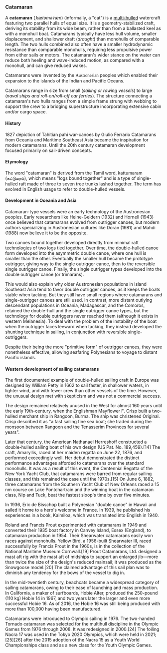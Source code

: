 ### Catamaran
A **catamaran** (*ˌkætəməˈræn*) (informally, a "cat") is a [multi-hulled](https://en.wikipedia.org/wiki/Catamaran) watercraft featuring two parallel hulls of equal size. It is a geometry-stabilized craft, deriving its stability from its wide beam, rather than from a ballasted keel as with a monohull boat. Catamarans typically have less hull volume, smaller displacement, and shallower draft (*draught*) than monohulls of comparable length. The two hulls combined also often have a smaller hydrodynamic resistance than comparable monohulls, requiring less propulsive power from either sails or motors. The catamaran's wider stance on the water can reduce both heeling and wave-induced motion, as compared with a monohull, and can give reduced wakes.

Catamarans were invented by the <span style="font-family: 'Arial Black';">Austronesian</span> peoples which enabled their expansion to the islands of the Indian and Pacific Oceans.

Catamarans range in size from small (*sailing or rowing vessels*) to large (*naval ships and roll-on/roll-off car ferries*). The structure connecting a catamaran's two hulls ranges from a simple frame strung with webbing to support the crew to a bridging superstructure incorporating extensive cabin and/or cargo space.

#### History
1827 depiction of Tahitian pahi war-canoes by Giulio Ferrario
Catamarans from Oceania and Maritime Southeast Asia became the inspiration for modern catamarans. Until the 20th century catamaran development focused primarily on sail-driven concepts.

#### Etymology
The word "catamaran" is derived from the Tamil word, kattumaram (கட்டுமரம்), which means "logs bound together" and is a type of single-hulled raft made of three to seven tree trunks lashed together. The term has evolved in English usage to refer to double-hulled vessels.

#### Development in Oceania and Asia
Catamaran-type vessels were an early technology of the Austronesian peoples. Early researchers like Heine-Geldern (1932) and Hornell (1943) once believed that catamarans evolved from outrigger canoes, but modern authors specializing in Austronesian cultures like Doran (1981) and Mahdi (1988) now believe it to be the opposite.

Two canoes bound together developed directly from minimal raft technologies of two logs tied together. Over time, the double-hulled canoe form developed into the asymmetric double canoe, where one hull is smaller than the other. Eventually the smaller hull became the prototype outrigger, giving way to the single outrigger canoe, then to the reversible single outrigger canoe. Finally, the single outrigger types developed into the double outrigger canoe (or trimarans).

This would also explain why older Austronesian populations in Island Southeast Asia tend to favor double outrigger canoes, as it keeps the boats stable when tacking. But they still have small regions where catamarans and single-outrigger canoes are still used. In contrast, more distant outlying descendant populations in Oceania, Madagascar, and the Comoros, retained the double-hull and the single outrigger canoe types, but the technology for double outriggers never reached them (although it exists in western Melanesia). To deal with the problem of the instability of the boat when the outrigger faces leeward when tacking, they instead developed the shunting technique in sailing, in conjunction with reversible single-outriggers.

Despite their being the more "primitive form" of outrigger canoes, they were nonetheless effective, allowing seafaring Polynesians to voyage to distant Pacific islands.

#### Western development of sailing catamarans

The first documented example of double-hulled sailing craft in Europe was designed by William Petty in 1662 to sail faster, in shallower waters, in lighter wind, and with fewer crew than other vessels of the time. However, the unusual design met with skepticism and was not a commercial success.

The design remained relatively unused in the West for almost 160 years until the early 19th-century, when the Englishman Mayflower F. Crisp built a two-hulled merchant ship in Rangoon, Burma. The ship was christened Original. Crisp described it as "a fast sailing fine sea boat; she traded during the monsoon between Rangoon and the Tenasserim Provinces for several years".

Later that century, the American Nathanael Herreshoff constructed a double-hulled sailing boat of his own design (US Pat. No. 189,459).[14] The craft, Amaryllis, raced at her maiden regatta on June 22, 1876, and performed exceedingly well. Her debut demonstrated the distinct performance advantages afforded to catamarans over the standard monohulls. It was as a result of this event, the Centennial Regatta of the New York Yacht Club, that catamarans were barred from regular sailing classes, and this remained the case until the 1970s.[15] On June 6, 1882, three catamarans from the Southern Yacht Club of New Orleans raced a 15 nm course on Lake Pontchartrain and the winning boat in the catamaran class, Nip and Tuck, beat the fastest sloop's time by over five minutes.

In 1936, Eric de Bisschop built a Polynesian "double canoe" in Hawaii and sailed it home to a hero's welcome in France. In 1939, he published his experiences in a book, Kaimiloa, which was translated into English in 1940.

Roland and Francis Prout experimented with catamarans in 1949 and converted their 1935 boat factory in Canvey Island, Essex (England), to catamaran production in 1954. Their Shearwater catamarans easily won races against monohulls. Yellow Bird, a 1956-built Shearwater III, raced successfully by Francis Prout in the 1960s, is in the collection of the National Maritime Museum Cornwall.[19] Prout Catamarans, Ltd. designed a mast aft rig with the mast aft of midships to support an enlarged jib—more than twice the size of the design's reduced mainsail; it was produced as the Snowgoose model.[20] The claimed advantage of this sail plan was to diminish any tendency for the bows of the vessel to dig in.

In the mid-twentieth century, beachcats became a widespread category of sailing catamarans, owing to their ease of launching and mass production. In California, a maker of surfboards, Hobie Alter, produced the 250-pound (110 kg) Hobie 14 in 1967, and two years later the larger and even more successful Hobie 16. As of 2016, the Hobie 16 was still being produced with more than 100,000 having been manufactured.

Catamarans were introduced to Olympic sailing in 1976. The two-handed Tornado catamaran was selected for the multihull discipline in the Olympic Games from 1976 through 2008. It was redesigned in 2000.[24] The foiling Nacra 17 was used in the Tokyo 2020 Olympics, which were held in 2021;[25][26] after the 2015 adoption of the Nacra 15 as a Youth World Championships class and as a new class for the Youth Olympic Games.
<def>
	<meta name="pageView" value="true"/>
	<meta name="hideRulers" value="false"/>
	<meta name="indents" value="[2,2,14.75]"/>
</def>
